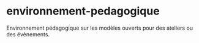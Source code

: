 # environnement-pedagogique
Environnement pédagogique sur les modèles ouverts pour des ateliers ou des évènements.
